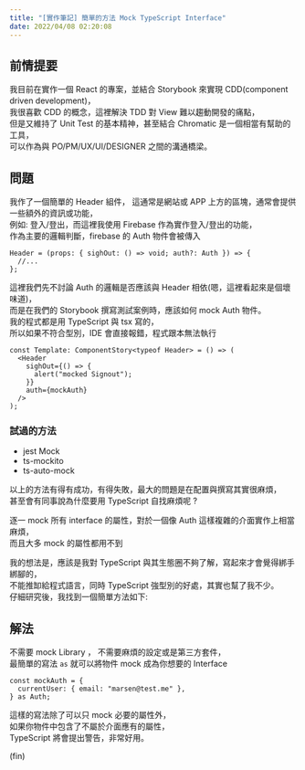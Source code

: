 ```yaml
---
title: "[實作筆記] 簡單的方法 Mock TypeScript Interface"
date: 2022/04/08 02:20:08
---
```


## 前情提要

我目前在實作一個 React 的專案，並結合 Storybook 來實現 CDD(component driven development)，  
我很喜歡 CDD 的概念，這裡解決 TDD 對 View 難以趨動開發的痛點，  
但是又維持了 Unit Test 的基本精神，甚至結合 Chromatic 是一個相當有幫助的工具，  
可以作為與 PO/PM/UX/UI/DESIGNER 之間的溝通橋梁。

## 問題

我作了一個簡單的 Header 組件，
這通常是網站或 APP 上方的區塊，通常會提供一些額外的資訊或功能，  
例如: 登入/登出，而這裡我使用 Firebase 作為實作登入/登出的功能，  
作為主要的邏輯判斷，firebase 的 Auth 物件會被傳入

```tsx
Header = (props: { sighOut: () => void; auth?: Auth }) => {
  //...
};
```

這裡我們先不討論 Auth 的邏輯是否應該與 Header 相依(嗯，這裡看起來是個壞味道)，  
而是在我們的 Storybook 撰寫測試案例時，應該如何 mock Auth 物件。  
我的程式都是用 TypeScript 與 tsx 寫的，  
所以如果不符合型別，IDE 會直接報錯，程式跟本無法執行

```tsx
const Template: ComponentStory<typeof Header> = () => (
  <Header
    sighOut={() => {
      alert("mocked Signout");
    }}
    auth={mockAuth}
  />
);
```

### 試過的方法

- jest Mock
- ts-mockito
- ts-auto-mock

以上的方法有得有成功，有得失敗，最大的問題是在配置與撰寫其實很麻煩，  
甚至會有同事說為什麼要用 TypeScript 自找麻煩呢 ?

逐一 mock 所有 interface 的屬性，對於一個像 Auth 這樣複雜的介面實作上相當麻煩，  
而且大多 mock 的屬性都用不到

我的想法是，應該是我對 TypeScript 與其生態圈不夠了解，寫起來才會覺得綁手綁腳的，  
不能推缷給程式語言，同時 TypeScript 強型別的好處，其實也幫了我不少。  
仔細研究後，我找到一個簡單方法如下:

## 解法

不需要 mock Library ， 不需要麻煩的設定或是第三方套件，  
最簡單的寫法 `as` 就可以將物件 mock 成為你想要的 Interface

```tsx
const mockAuth = {
  currentUser: { email: "marsen@test.me" },
} as Auth;
```

這樣的寫法除了可以只 mock 必要的屬性外，  
如果你物件中包含了不屬於介面應有的屬性，  
TypeScript 將會提出警告，非常好用。

(fin)
